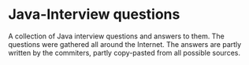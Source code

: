 Java-Interview questions
=========================

A collection of Java interview questions and answers to them.
The questions were gathered all around the Internet.
The answers are partly written by the commiters, partly copy-pasted from all possible sources.
